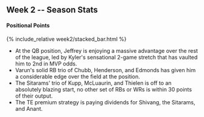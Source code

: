## Week 2 -- Season Stats

#### Positional Points
{% include_relative week2/stacked_bar.html %}
* At the QB position, Jeffrey is enjoying a massive advantage over the rest of the league, led by Kyler's sensational 2-game stretch that has vaulted him to 2nd in MVP odds. 
* Varun's solid RB trio of Chubb, Henderson, and Edmonds has given him a considerable edge over the field at the position. 
* The Sitarams' trio of Kupp, McLuaurin, and Thielen is off to an absolutely blazing start, no other set of RBs or WRs is within 30 points of their output. 
* The TE premium strategy is paying dividends for Shivang, the Sitarams, and Anant. 
